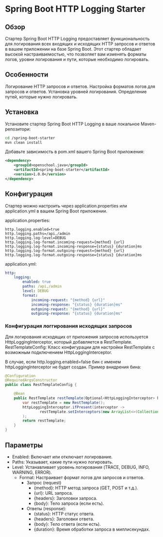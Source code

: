 # Spring Boot HTTP Logging Starter
## Обзор
Стартер Spring Boot HTTP Logging предоставляет функциональность для логирования всех входящих и исходящих HTTP запросов и ответов в вашем приложении на базе Spring Boot. Этот стартер обладает высокой настраиваемостью, что позволяет вам изменять форматы логов, уровни логирования и пути, которые необходимо логировать.

## Особенности
Логирование HTTP запросов и ответов.
Настройка форматов логов для запросов и ответов.
Установка уровней логирования.
Определение путей, которые нужно логировать.

## Установка
Установите стартер Spring Boot HTTP Logging в ваше локальное Maven-репозитори:

``` sh
cd /spring-boot-starter
mvn clean install 
```

Добавьте зависимость в pom.xml вашего Spring Boot приложения:

```xml
<dependency>
    <groupId>openschool.java</groupId>
    <artifactId>spring-boot-starter</artifactId>
    <version>1.0.0</version>
</dependency>
```

## Конфигурация
Стартер можно настроить через application.properties или application.yml в вашем Spring Boot приложении.

application.properties:
``` properties
http.logging.enabled=true
http.logging.paths=/api,/admin
http.logging.log-level=DEBUG
http.logging.log-format.incoming-request={method} {url}
http.logging.log-format.incoming-response={status} {duration}ms
http.logging.log-format.outgoing-request={method} {url}
http.logging.log-format.outgoing-response={status} {duration}ms
```

application.yml:
```yaml
http:
    logging:
        enabled: true
        paths: /api,/admin
        level: DEBUG
        format:
            incoming-request: "{method} {url}"
            incoming-response: "{status} {duration}ms"
            outgoing-request: "{method} {url}"
            outgoing-response: "{status} {duration}ms"
```

### Конфигурация логгирования исходящих запросов
Для логирования исходящих от приложения запросов используется HttpLoggingInterceptor, который добавляется в RestTemplate.
RestTemplateConfig: Класс конфигурации для настройки RestTemplate с возможным подключением HttpLoggingInterceptor.

В случае, если http.logging.enabled=false бин с именем httpLoggingInterceptor не будет создан.
Пример внидрения бина:
```java
@Configuration
@RequiredArgsConstructor
public class RestTemplateConfig {

    @Bean
    public RestTemplate restTemplate(Optional<HttpLoggingInterceptor> httpLoggingInterceptor) {
        var restTemplate = new RestTemplate();
        httpLoggingInterceptor.ifPresent(interceptor ->
                restTemplate.setInterceptors(new ArrayList<>(Collections.singletonList(interceptor)))
        );
        return restTemplate;
    }
}

```

## Параметры 
- Enabled: Включает или отключает логирование.
- Paths: Указывает, какие пути нужно логировать.
- Level: Устанавливает уровень логирования (TRACE, DEBUG, INFO, WARNING, ERROR).
  - Format: Настраивает формат логов для запросов и ответов.
    -  Запрос (request)
          - {method}: HTTP метод запроса (GET, POST и т.д.).
          - {url}: URL запроса.
          - {headers}: Заголовки запроса.
          - {body}: Тело запроса (если есть).
      - Ответы (response):
          - {status}: HTTP статус ответа. 
          - {headers}: Заголовки ответа. 
          - {body}: Тело ответа (если есть). 
          - {duration}: Время обработки запроса в миллисекундах.